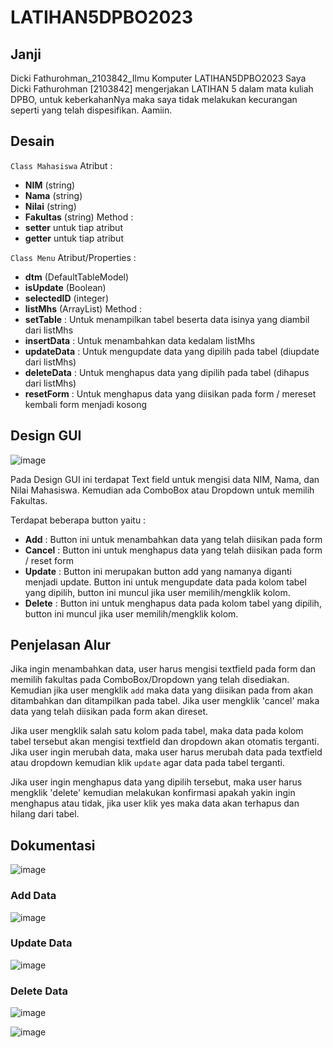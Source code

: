 # LATIHAN5DPBO2023

## Janji
Dicki Fathurohman_2103842_Ilmu Komputer LATIHAN5DPBO2023
Saya Dicki Fathurohman [2103842] mengerjakan LATIHAN 5 dalam mata kuliah DPBO, untuk keberkahanNya maka saya tidak melakukan kecurangan seperti yang telah dispesifikan. Aamiin.

## Desain
`Class Mahasiswa`
Atribut :
- **NIM** (string)
- **Nama** (string)
- **Nilai** (string)
- **Fakultas** (string)
Method :
- **setter** untuk tiap atribut
- **getter** untuk tiap atribut

`Class Menu`
Atribut/Properties :
- **dtm** (DefaultTableModel)
- **isUpdate** (Boolean)
- **selectedID** (integer)
- **listMhs** (ArrayList<Mahasiswa>)
Method :
- **setTable** : Untuk menampilkan tabel beserta data isinya yang diambil dari listMhs
- **insertData** : Untuk menambahkan data kedalam listMhs
- **updateData** : Untuk mengupdate data yang dipilih pada tabel (diupdate dari listMhs)
- **deleteData** : Untuk menghapus data yang dipilih pada tabel (dihapus dari listMhs)
- **resetForm** : Untuk menghapus data yang diisikan pada form / mereset kembali form menjadi kosong

## Design GUI
![image](https://user-images.githubusercontent.com/100754802/226507173-e8bd48df-17e6-4cee-bac6-710b7294f4cd.png)


Pada Design GUI ini terdapat Text field untuk mengisi data NIM, Nama, dan Nilai Mahasiswa. Kemudian ada ComboBox atau Dropdown untuk memilih Fakultas.

Terdapat beberapa button yaitu :
- **Add** : Button ini untuk menambahkan data yang telah diisikan pada form
- **Cancel** : Button ini untuk menghapus data yang telah diisikan pada form / reset form
- **Update** : Button ini merupakan button add yang namanya diganti menjadi update. Button ini untuk mengupdate data pada kolom tabel yang dipilih, button ini muncul jika user memilih/mengklik kolom.
- **Delete** : Button ini untuk menghapus data pada kolom tabel yang dipilih, button ini muncul jika user memilih/mengklik kolom.

## Penjelasan Alur
Jika ingin menambahkan data, user harus mengisi textfield pada form dan memilih fakultas pada ComboBox/Dropdown yang telah disediakan. Kemudian jika user mengklik `add` maka data yang diisikan pada from akan ditambahkan dan ditampilkan pada tabel. Jika user mengklik 'cancel' maka data yang telah diisikan pada form akan direset.

Jika user mengklik salah satu kolom pada tabel, maka data pada kolom tabel tersebut akan mengisi textfield dan dropdown akan otomatis terganti. Jika user ingin merubah data, maka user harus merubah data pada textfield atau dropdown kemudian klik `update` agar data pada tabel terganti.

Jika user ingin menghapus data yang dipilih tersebut, maka user harus mengklik 'delete' kemudian melakukan konfirmasi apakah yakin ingin menghapus atau tidak, jika user klik yes maka data akan terhapus dan hilang dari tabel.

## Dokumentasi
![image](https://user-images.githubusercontent.com/100754802/226504066-1260303d-fe35-4bf1-9179-b1090e7cc364.png)

### Add Data
![image](https://user-images.githubusercontent.com/100754802/226504385-de16aa00-612d-41e9-bb15-127b3b711110.png)

### Update Data
![image](https://user-images.githubusercontent.com/100754802/226504484-ac82c9fc-1028-4103-ab52-1d3c6dd00f37.png)

### Delete Data
![image](https://user-images.githubusercontent.com/100754802/226506898-aaa723d4-ea59-4a0c-bf58-ba07970d8d72.png)

![image](https://user-images.githubusercontent.com/100754802/226506929-b94d59d5-ff4f-4796-a8c3-7df951a2d704.png)


